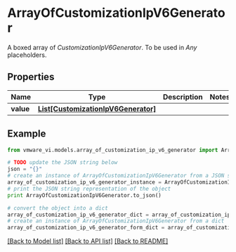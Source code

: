 # ArrayOfCustomizationIpV6Generator

A boxed array of *CustomizationIpV6Generator*. To be used in *Any* placeholders. 

## Properties
Name | Type | Description | Notes
------------ | ------------- | ------------- | -------------
**value** | [**List[CustomizationIpV6Generator]**](CustomizationIpV6Generator.md) |  | 

## Example

```python
from vmware_vi.models.array_of_customization_ip_v6_generator import ArrayOfCustomizationIpV6Generator

# TODO update the JSON string below
json = "{}"
# create an instance of ArrayOfCustomizationIpV6Generator from a JSON string
array_of_customization_ip_v6_generator_instance = ArrayOfCustomizationIpV6Generator.from_json(json)
# print the JSON string representation of the object
print ArrayOfCustomizationIpV6Generator.to_json()

# convert the object into a dict
array_of_customization_ip_v6_generator_dict = array_of_customization_ip_v6_generator_instance.to_dict()
# create an instance of ArrayOfCustomizationIpV6Generator from a dict
array_of_customization_ip_v6_generator_form_dict = array_of_customization_ip_v6_generator.from_dict(array_of_customization_ip_v6_generator_dict)
```
[[Back to Model list]](../README.md#documentation-for-models) [[Back to API list]](../README.md#documentation-for-api-endpoints) [[Back to README]](../README.md)


